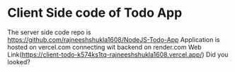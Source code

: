# Client Side code of Todo App
The server side code repo is https://github.com/rajneeshshukla1608/NodeJS-Todo-App
Application is hosted on vercel.com connecting wit backend on render.com
Web Link(https://client-todo-k574ks1tq-rajneeshshukla1608.vercel.app/) Did you looked?
